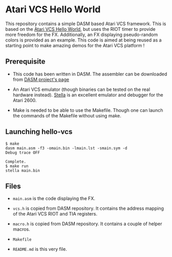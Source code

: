 # Atari VCS Hello World

This repository contains a simple DASM based Atari VCS framework. This
is based on the [Atari VCS Hello
World](https://github.com/FlorentFlament/hello-vcs), but uses the RIOT
timer to provide more freedom for the FX. Additionally, an FX
displaying pseudo-random colors is provided as an example. This code
is aimed at being reused as a starting point to make amazing demos for
the Atari VCS platform !


## Prerequisite

* This code has been written in DASM. The assembler can be downloaded
  from [DASM project's page](http://dasm-dillon.sourceforge.net/)

* An Atari VCS emulator (though binaries can be tested on the real
  hardware instead). [Stella](https://stella-emu.github.io) is an
  excellent emulator and debugger for the Atari 2600.

* Make is needed to be able to use the Makefile. Though one can launch
  the commands of the Makefile without using make.


## Launching hello-vcs

    $ make
    dasm main.asm -f3 -omain.bin -lmain.lst -smain.sym -d
    Debug trace OFF
    
    Complete.
    $ make run
    stella main.bin


## Files

* `main.asm` is the code displaying the FX.

* `vcs.h` is copied from DASM repository. It contains the address
  mapping of the Atari VCS RIOT and TIA registers.

* `macro.h` is copied from DASM repository. It contains a couple of
  helper macros.

* `Makefile`

* `README.md` is this very file.

